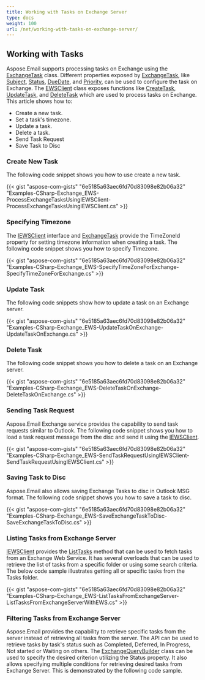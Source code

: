 ```yaml
---
title: Working with Tasks on Exchange Server
type: docs
weight: 100
url: /net/working-with-tasks-on-exchange-server/
---
```



## **Working with Tasks**
Aspose.Email supports processing tasks on Exchange using the [ExchangeTask](https://apireference.aspose.com/net/email/aspose.email.clients.exchange.webservice/exchangetask) class. Different properties exposed by [ExchangeTask](https://apireference.aspose.com/net/email/aspose.email.clients.exchange.webservice/exchangetask), like [Subject](https://apireference.aspose.com/net/email/aspose.email.calendar/task/properties/subject), [Status](https://apireference.aspose.com/net/email/aspose.email.clients.exchange.webservice/exchangetask/properties/status), [DueDate](https://apireference.aspose.com/net/email/aspose.email.calendar/task/properties/duedate), and [Priority](https://apireference.aspose.com/net/email/aspose.email.calendar/task/properties/priority), can be used to configure the task on Exchange. The [EWSClient](https://apireference.aspose.com/net/email/aspose.email.clients.exchange.webservice/ewsclient) class exposes functions like [CreateTask](https://apireference.aspose.com/net/email/aspose.email.clients.exchange.webservice/iewsclient/methods/createtask/index), [UpdateTask](https://apireference.aspose.com/net/email/aspose.email.clients.exchange.webservice/iewsclient/methods/updatetask/index), and [DeleteTask](https://apireference.aspose.com/net/email/aspose.email.clients.exchange.webservice/iewsclient/methods/deletetask/index) which are used to process tasks on Exchange. This article shows how to:

- Create a new task.
- Set a task's timezone.
- Update a task.
- Delete a task.
- Send Task Request
- Save Task to Disc
### **Create New Task**
The following code snippet shows you how to use create a new task.



{{< gist "aspose-com-gists" "6e5185a63aec6fd70d83098e82b06a32" "Examples-CSharp-Exchange_EWS-ProcessExchangeTasksUsingIEWSClient-ProcessExchangeTasksUsingIEWSClient.cs" >}}
### **Specifying Timezone**
The [IEWSClient](https://apireference.aspose.com/net/email/aspose.email.clients.exchange.webservice/iewsclient) interface and [ExchangeTask](https://apireference.aspose.com/net/email/aspose.email.clients.exchange.webservice/exchangetask) provide the TimeZoneId property for setting timezone information when creating a task. The following code snippet shows you how to specify Timezone.



{{< gist "aspose-com-gists" "6e5185a63aec6fd70d83098e82b06a32" "Examples-CSharp-Exchange_EWS-SpecifyTimeZoneForExchange-SpecifyTimeZoneForExchange.cs" >}}
### **Update Task**
The following code snippets show how to update a task on an Exchange server.



{{< gist "aspose-com-gists" "6e5185a63aec6fd70d83098e82b06a32" "Examples-CSharp-Exchange_EWS-UpdateTaskOnExchange-UpdateTaskOnExchange.cs" >}}
### **Delete Task**
The following code snippet shows you how to delete a task on an Exchange server.



{{< gist "aspose-com-gists" "6e5185a63aec6fd70d83098e82b06a32" "Examples-CSharp-Exchange_EWS-DeleteTaskOnExchange-DeleteTaskOnExchange.cs" >}}
### **Sending Task Request**
Aspose.Email Exchange service provides the capability to send task requests similar to Outlook. The following code snippet shows you how to load a task request message from the disc and send it using the [IEWSClient](https://apireference.aspose.com/net/email/aspose.email.clients.exchange.webservice/iewsclient).



{{< gist "aspose-com-gists" "6e5185a63aec6fd70d83098e82b06a32" "Examples-CSharp-Exchange_EWS-SendTaskRequestUsingIEWSClient-SendTaskRequestUsingIEWSClient.cs" >}}
### **Saving Task to Disc**
Aspose.Email also allows saving Exchange Tasks to disc in Outlook MSG format. The following code snippet shows you how to save a task to disc.



{{< gist "aspose-com-gists" "6e5185a63aec6fd70d83098e82b06a32" "Examples-CSharp-Exchange_EWS-SaveExchangeTaskToDisc-SaveExchangeTaskToDisc.cs" >}}
### **Listing Tasks from Exchange Server**
[IEWSClient](https://apireference.aspose.com/net/email/aspose.email.clients.exchange.webservice/iewsclient) provides the [ListTasks](https://apireference.aspose.com/net/email/aspose.email.clients.exchange.webservice/iewsclient/methods/listtasks/index) method that can be used to fetch tasks from an Exchange Web Service. It has several overloads that can be used to retrieve the list of tasks from a specific folder or using some search criteria. The below code sample illustrates getting all or specific tasks from the Tasks folder.



{{< gist "aspose-com-gists" "6e5185a63aec6fd70d83098e82b06a32" "Examples-CSharp-Exchange_EWS-ListTasksFromExchangeServer-ListTasksFromExchangeServerWithEWS.cs" >}}
### **Filtering Tasks from Exchange Server**
Aspose.Email provides the capability to retrieve specific tasks from the server instead of retrieving all tasks from the server. The API can be used to retrieve tasks by task's status such as Completed, Deferred, In Progress, Not started or Waiting on others. The [ExchangeQueryBuilder](https://apireference.aspose.com/net/email/aspose.email.clients.exchange/exchangequerybuilder) class can be used to specify the desired criterion utilizing the Status property. It also allows specifying multiple conditions for retrieving desired tasks from Exchange Server. This is demonstrated by the following code sample.
